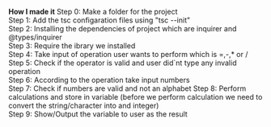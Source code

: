 **How I made it**
Step 0: Make a folder for the project    
Step 1: Add the tsc configaration files using "tsc --init"    
Step 2: Installing the dependencies of project which are inquirer and @types/inquirer     
Step 3: Require the ibrary we installed     
Step 4: Take input of operation user wants to perform which is =,-,* or /     
Step 5: Check if the operator is valid and user did`nt type any invalid operation    
Step 6: According to the operation take input numbers     
Step 7: Check if numbers are valid and not an alphabet
Step 8: Perform calculations and store in variable (before we perform calculation we need to convert the string/character into and integer)    
Step 9: Show/Output the variable to user as the result    
